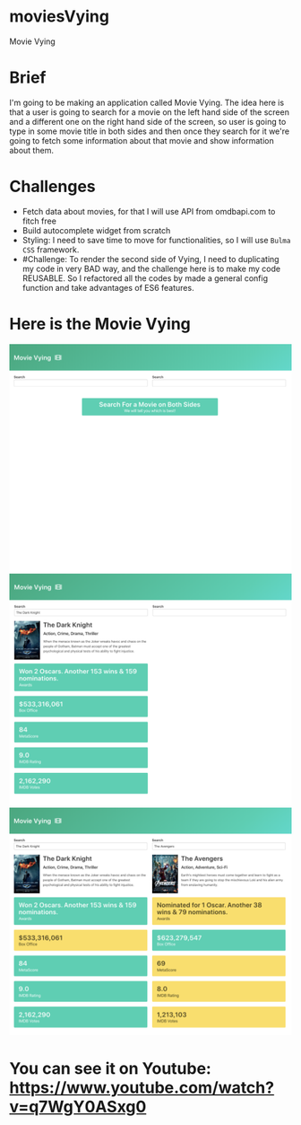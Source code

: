 # moviesVying
Movie Vying

# Brief 
I'm going to be making an application called Movie Vying.
The idea here is that a user is going to search for a movie on the left hand side of the screen and
a different one on the right hand side of the screen, so user is going to type in some movie title in both sides and
then once they search for it we're going to fetch some information about that movie and show information
about them.

# Challenges
- Fetch data about movies, for that I will use API from omdbapi.com to fitch free 
- Build autocomplete widget from scratch
- Styling: I need to save time to move for functionalities, so I will use `Bulma CSS`  framework.
- #Challenge: To render the second side of Vying, I need to duplicating my code in very BAD way, and the challenge here is to make my code REUSABLE. So I refactored all the codes by made a general config function and take advantages of ES6 features.

# Here is the Movie Vying
![](images/01.png)
![](images/02.png)
![](images/03.png)



# You can see it on Youtube: https://www.youtube.com/watch?v=q7WgY0ASxg0
